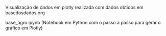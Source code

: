 Visualização de dados em plotly realizada com dados obtidos em basedosdados.org 

base_agro.ipynb (Notebook em Python com o passo a passo para gerar o gráfico em Plotly)
